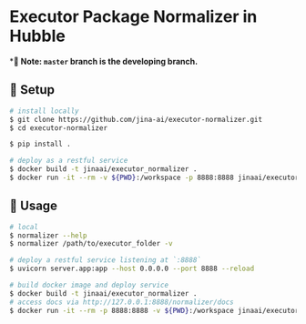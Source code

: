 # Executor Package Normalizer in Hubble


***🦆 Note: `master` branch is the developing branch.**


## 🚀 Setup

```bash
# install locally
$ git clone https://github.com/jina-ai/executor-normalizer.git
$ cd executor-normalizer

$ pip install .
```

```bash
# deploy as a restful service
$ docker build -t jinaai/executor_normalizer .
$ docker run -it --rm -v ${PWD}:/workspace -p 8888:8888 jinaai/executor_normalizer
```

## 👋 Usage

```bash
# local
$ normalizer --help
$ normalizer /path/to/executor_folder -v

# deploy a restful service listening at `:8888`
$ uvicorn server.app:app --host 0.0.0.0 --port 8888 --reload

# build docker image and deploy service
$ docker build -t jinaai/executor_normalizer .
# access docs via http://127.0.0.1:8888/normalizer/docs
$ docker run -it --rm -p 8888:8888 -v ${PWD}:/workspace jinaai/executor_normalizer
```
